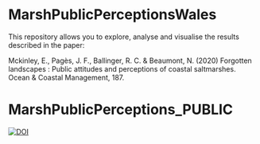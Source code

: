 # MarshPublicPerceptionsWales

This repository allows you to explore, analyse and visualise the results described in the paper: 

Mckinley, E., Pagès, J. F., Ballinger, R. C. & Beaumont, N. (2020) Forgotten landscapes : Public attitudes and perceptions of coastal saltmarshes. Ocean & Coastal Management, 187.

# MarshPublicPerceptions_PUBLIC

<a href="https://zenodo.org/badge/latestdoi/222473568"><img src="https://zenodo.org/badge/222473568.svg" alt="DOI"></a>
